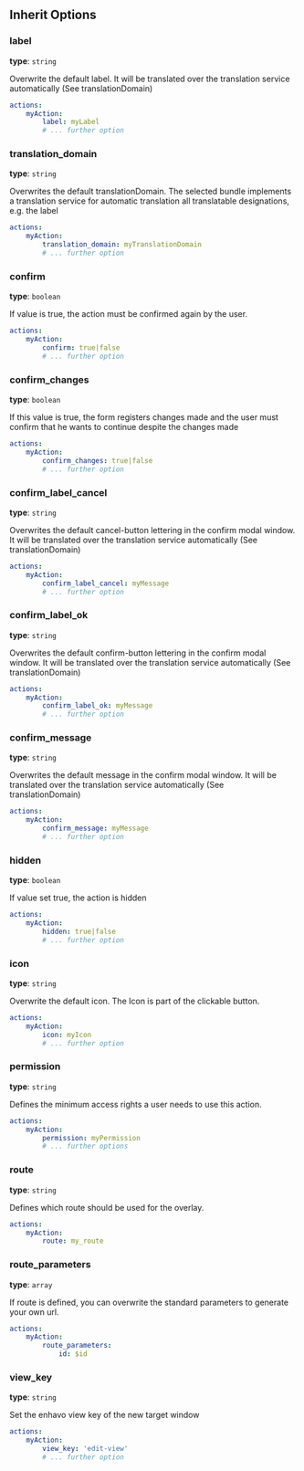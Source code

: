 ## Inherit Options


### label

**type**: `string`

Overwrite the default label. It will be translated over the translation
service automatically (See translationDomain)

``` yaml
actions:
    myAction:
        label: myLabel
        # ... further option
```

### translation_domain

**type**: `string`

Overwrites the default translationDomain. The selected bundle implements
a translation service for automatic translation all translatable
designations, e.g. the label

``` yaml
actions:
    myAction:
        translation_domain: myTranslationDomain
        # ... further option
```

### confirm

**type**: `boolean`

If value is true, the action must be confirmed again by the user.

``` yaml
actions:
    myAction:
        confirm: true|false
        # ... further option
```

### confirm_changes

**type**: `boolean`

If this value is true, the form registers changes made and the user must
confirm that he wants to continue despite the changes made

``` yaml
actions:
    myAction:
        confirm_changes: true|false
        # ... further option
```

### confirm_label_cancel

**type**: `string`

Overwrites the default cancel-button lettering in the confirm modal
window. It will be translated over the translation service automatically
(See translationDomain)

``` yaml
actions:
    myAction:
        confirm_label_cancel: myMessage
        # ... further option
```

### confirm_label_ok

**type**: `string`

Overwrites the default confirm-button lettering in the confirm modal
window. It will be translated over the translation service automatically
(See translationDomain)

``` yaml
actions:
    myAction:
        confirm_label_ok: myMessage
        # ... further option
```


### confirm_message

**type**: `string`

Overwrites the default message in the confirm modal window. It will be
translated over the translation service automatically (See
translationDomain)

``` yaml
actions:
    myAction:
        confirm_message: myMessage
        # ... further option
```

### hidden

**type**: `boolean`

If value set true, the action is hidden

``` yaml
actions:
    myAction:
        hidden: true|false
        # ... further option
```

### icon

**type**: `string`

Overwrite the default icon. The Icon is part of the clickable button.

``` yaml
actions:
    myAction:
        icon: myIcon
        # ... further option
```

### permission

**type**: `string`

Defines the minimum access rights a user needs to use this action.

``` yaml
actions:
    myAction:
        permission: myPermission
        # ... further options
```

### route

**type**: `string`

Defines which route should be used for the overlay.

``` yaml
actions:
    myAction:
        route: my_route
```

### route_parameters

**type**: `array`

If route is defined, you can overwrite the standard parameters to
generate your own url.

``` yaml
actions:
    myAction:
        route_parameters:
            id: $id
```

### view_key

**type**: `string`

Set the enhavo view key of the new target window

``` yaml
actions:
    myAction:
        view_key: 'edit-view'
        # ... further option
```

